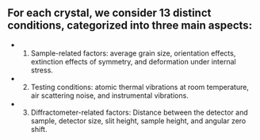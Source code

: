 ## For each crystal, we consider 13 distinct conditions, categorized into three main aspects:
+ 1. Sample-related factors: average grain size, orientation effects, extinction
effects of symmetry, and deformation under internal stress. 
+ 2. Testing conditions:
atomic thermal vibrations at room temperature, air scattering noise, and instrumental vibrations. 
+ 3. Diffractometer-related factors: Distance between the detector and
sample, detector size, slit height, sample height, and angular zero shift.